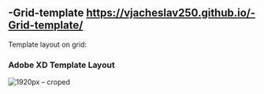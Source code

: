## -Grid-template https://vjacheslav250.github.io/-Grid-template/
Template layout on grid:

### Adobe XD Template Layout

![1920px – croped](https://user-images.githubusercontent.com/85240436/174480263-7cf29ab5-0552-4285-8c24-b319f8aaa204.png)

